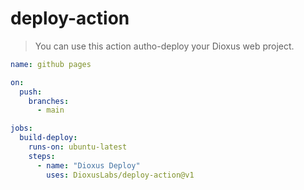 # deploy-action

> You can use this action autho-deploy your Dioxus web project.

```yml
name: github pages

on:
  push:
    branches:
      - main

jobs:
  build-deploy:
    runs-on: ubuntu-latest
    steps:
      - name: "Dioxus Deploy"
        uses: DioxusLabs/deploy-action@v1
```
